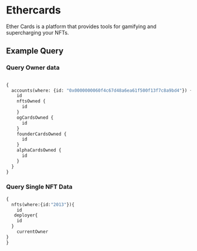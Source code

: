 # Ethercards
Ether Cards is a platform that provides tools for gamifying and supercharging your NFTs.

## Example Query
### Query Owner data
```graphql

{
  accounts(where: {id: "0x0000000060f4c67d48a6ea61f500f13f7c8a9bd4"}) {
    id
    nftsOwned {
      id
    }
    ogCardsOwned {
      id
    }
    founderCardsOwned {
      id
    }
    alphaCardsOwned {
      id
    }
  }
}


```
### Query Single NFT Data
```graphql
{
  nfts(where:{id:"2013"}){
    id
   deployer{
    id
  }
    currentOwner
}
}
```

